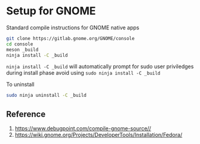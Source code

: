# Setup for GNOME

Standard compile instructions for GNOME native apps
```sh
git clone https://gitlab.gnome.org/GNOME/console
cd console
meson _build
ninja install -C _build
```

`ninja install -C _build` will automatically prompt for sudo user priviledges during install phase
avoid using `sudo ninja install -C _build`

To uninstall
```sh
sudo ninja uninstall -C _build
```


## Reference
1. <https://www.debugpoint.com/compile-gnome-source//>
2. <https://wiki.gnome.org/Projects/DeveloperTools/Installation/Fedora/>
